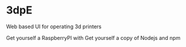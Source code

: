3dpE
====

Web based UI for operating 3d printers

Get yourself a RaspberryPI with 
Get yourself a copy of Nodejs and npm
